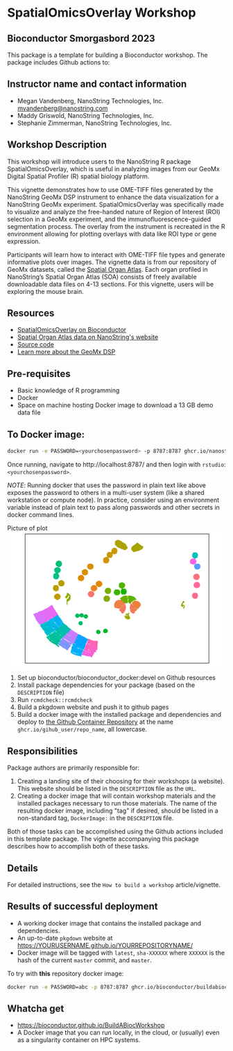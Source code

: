 # SpatialOmicsOverlay Workshop
## Bioconductor Smorgasbord 2023

This package is a template for building a Bioconductor workshop. The package
includes Github actions to:

## Instructor name and contact information
* Megan Vandenberg, NanoString Technologies, Inc. <mvandenberg@nanostring.com>
* Maddy Griswold, NanoString Technologies, Inc.
* Stephanie Zimmerman, NanoString Technologies, Inc.

## Workshop Description
 This workshop will introduce users to the NanoString R package SpatialOmicsOverlay, which is useful in analyzing images from our GeoMx Digital Spatial Profiler (R) spatial biology platform.

This vignette demonstrates how to use OME-TIFF files generated by the NanoString GeoMx DSP instrument to enhance the data visualization for a NanoString GeoMx experiment. SpatialOmicsOverlay was specifically made to visualize and analyze the free-handed nature of Region of Interest (ROI) selection in a GeoMx experiment, and the immunofluorescence-guided segmentation process. The overlay from the instrument is recreated in the R environment allowing for plotting overlays with data like ROI type or gene expression.

 Participants will learn how to interact with OME-TIFF file types and generate informative plots over images. The vignette data is from our repository of GeoMx datasets, called the [Spatial Organ Atlas](https://nanostring.com/products/geomx-digital-spatial-profiler/spatial-organ-atlas/). Each organ profiled in NanoString’s Spatial Organ Atlas (SOA) consists of freely available downloadable data files on 4-13 sections. For this vignette, users will be exploring the mouse brain.


## Resources
* [SpatialOmicsOverlay on Bioconductor](https://bioconductor.org/packages/release/bioc/html/SpatialOmicsOverlay.html)
* [Spatial Organ Atlas data on NanoString's website](https://nanostring.com/products/geomx-digital-spatial-profiler/spatial-organ-atlas/)
* [Source code](https://github.com/Nanostring-Biostats/SOOBiocWorkshop)
* [Learn more about the GeoMx DSP](https://nanostring.com/products/geomx-digital-spatial-profiler/geomx-dsp-overview/)



## Pre-requisites
* Basic knowledge of R programming
* Docker
* Space on machine hosting Docker image to download a 13 GB demo data file


## To Docker image:

```sh
docker run -e PASSWORD=<yourchosenpassword> -p 8787:8787 ghcr.io/nanostring-biostats/soobiocworkshop
```
Once running, navigate to http://localhost:8787/ and then login with `rstudio`:`<yourchosenpassword>`. 


*NOTE*: Running docker that uses the password in plain text like above exposes the password to others 
in a multi-user system (like a shared workstation or compute node). In practice, consider using an environment 
variable instead of plain text to pass along passwords and other secrets in docker command lines. 


Picture of plot
![image](images/plotSpatialOverlay1.png)

1. Set up bioconductor/bioconductor_docker:devel on Github resources
2. Install package dependencies for your package (based on the `DESCRIPTION` file)
3. Run `rcmdcheck::rcmdcheck`
4. Build a pkgdown website and push it to github pages
5. Build a docker image with the installed package and dependencies and deploy to [the Github Container Repository](https://docs.github.com/en/packages/working-with-a-github-packages-registry/working-with-the-container-registry#pulling-container-images) at the name `ghcr.io/gihub_user/repo_name`, all lowercase. 

## Responsibilities

Package authors are primarily responsible for:

1. Creating a landing site of their choosing for their workshops (a website). This website should be listed in the `DESCRIPTION` file as the `URL`.
2. Creating a docker image that will contain workshop materials and the installed packages necessary to run those materials. The name of the resulting docker image, including "tag" if desired, should be listed in a non-standard tag, `DockerImage:` in the `DESCRIPTION` file. 

Both of those tasks can be accomplished using the Github actions included in this template package. The vignette accompanying this package describes how to accomplish both of these tasks.

## Details

For detailed instructions, see the `How to build a workshop` article/vignette.

## Results of successful deployment

- A working docker image that contains the installed package and dependencies.
- An up-to-date `pkgdown` website at https://YOURUSERNAME.github.io/YOURREPOSITORYNAME/
- Docker image will be tagged with `latest`, `sha-XXXXXX` where `XXXXXX` is the hash of the current `master` commit, and `master`. 



To try with **this** repository docker image:

```sh
docker run -e PASSWORD=abc -p 8787:8787 ghcr.io/bioconductor/buildabiocworkshop
```




## Whatcha get

- https://bioconductor.github.io/BuildABiocWorkshop
- A Docker image that you can run locally, in the cloud, or (usually) even as a singularity container on HPC systems. 
